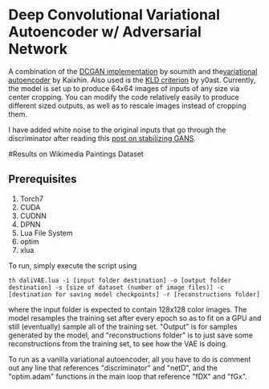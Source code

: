 
# Deep Convolutional Variational Autoencoder w/ Adversarial Network

A combination of the [DCGAN implementation](https://github.com/soumith/dcgan.torch) by soumith and the[variational autoencoder](https://github.com/Kaixhin/Autoencoders) by Kaixhin. Also used is the [KLD criterion](https://github.com/y0ast/VAE-Torch) by y0ast. Currently, the model is set up to produce 64x64 images of inputs of any size via center cropping. You can modify the code relatively easily to produce different sized outputs, as well as to rescale images instead of cropping them. 

I have added white noise to the original inputs that go through the discriminator after reading this [post on stabilizing GANS](http://www.inference.vc/instance-noise-a-trick-for-stabilising-gan-training/). 

#Results on Wikimedia Paintings Dataset

## Prerequisites 
1. Torch7
2. CUDA
3. CUDNN
4. DPNN
5. Lua File System
6. optim
7. xlua

To run, simply execute the script using 

``` 
th daliVAE.lua -i [input folder destination] -o [output folder destination] -s [size of dataset (number of image files)] -c [destination for saving model checkpoints] -r [reconstructions folder]
```

where the input folder is expected to contain 128x128 color images. The model resamples the training set after every epoch so as to fit on a GPU and still (eventually) sample all of the training set. "Output" is for samples generated by the model, and "reconstructions folder" is to just save some reconstructions from the training set, to see how the VAE is doing. 

To run as a vanilla variational autoencoder, all you have to do is comment out any line that references "discriminator" and "netD", and the "optim.adam" functions in the main loop that reference "fDX" and "fGx". 
